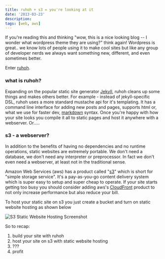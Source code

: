 ```yaml
---
title: ruhoh + s3 = you're looking at it
date: '2013-03-23'
description:
tags: [web, aws]
---
```


If you're reading this and thinking
"wow, this is a nice looking blog -- I wonder what wordpress theme they are using?"
think again!  Wordpress is great.. we know lots of people using it to make cool sites
but like any group of developer nerds we always want something new, different, and even sometimes
better.

Enter [ruhoh](http://ruhoh.com).

### what is ruhoh? ###
Expanding on the popular static site generator
[Jekyll](https://github.com/mojombo/jekyll), ruhoh cleans up some things and makes others better.
For example - instead of jekyll-specific DSL, ruhoh uses a more standard mustache api for it's
templating.  It has a command line interface for adding new posts and pages, supports html or,
what we use for faster dev, [markdown](http://daringfireball.net/projects/markdown) syntax.
Once you're happy with how your site looks you compile it all to static pages and host it anywhere
with a webserver. Or.....

### s3 - a webserver? ###
In addition to the benefits of having no dependencies and no runtime operations, static websites
are extremely portable.  We don't need a database, we don't need any interpreter or preprocessor.
In fact we don't even need a webserver, at least not in the traditional sense.

Amazon Web Services (aws) has a product called "[s3](http://aws.amazon.com/s3/)" which
is short for "simple storage service".  It's a pay-as-you-go content delivery system which
is super easy to setup and super cheap to operate.  If your site starts getting too busy you should
consider adding aws's [CloudFront](http://aws.amazon.com/cloudfront/) product to not only increase
performance but also reduce your bill.

To host your static site on s3 you just create a bucket and turn on static website hosting as shown below


![S3 Static Website Hosting Screenshot]({{urls.media}}/posts/apidocs_bucket_static_website_hosting.png "Enabling static website hosting on your s3 bucket")

So to recap:

1.  build your site with ruhoh
2.  host your site on s3 with static website hosting
3.  ???
4.  profit
